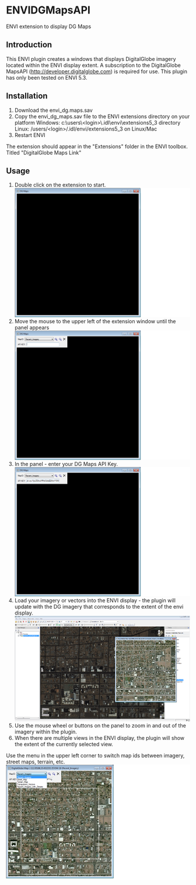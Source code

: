 # ENVIDGMapsAPI
ENVI extension to display DG Maps

## Introduction
This ENVI plugin creates a windows that displays DigitalGlobe imagery located within the ENVI display extent. A subscription to the DigitalGlobe MapsAPI (http://developer.digitalglobe.com) is required for use. This plugin has only been tested on ENVI 5.3. 

## Installation
1. Download the envi_dg.maps.sav
2. Copy the envi_dg_maps.sav file to the ENVI extensions directory on your platform
  Windows: c:\users\\\<login>\\.idl\envi\extensions5_3 directory
  Linux: /users/\<login>/.idl/envi/extensions5_3 on Linux/Mac
3. Restart ENVI

The extension should appear in the "Extensions" folder in the ENVI toolbox. Titled "DigitalGlobe Maps Link"

## Usage
1. Double click on the extension to start. 
![Plugin Start](https://github.com/blegeer/ENVIDGMapsAPI/blob/master/Screenshots/BlankStartup.png "Blank Startup")
2. Move the mouse to the upper left of the extension window until the panel appears
![Plugin Start](https://github.com/blegeer/ENVIDGMapsAPI/blob/master/Screenshots/BlankStartup_w_menu.png "Blank Startup")
3. In the panel - enter your DG Maps API Key. 
![Plugin Start](https://github.com/blegeer/ENVIDGMapsAPI/blob/master/Screenshots/BlankStartup_w_menu_apikey.png "Blank Startup")
4. Load your imagery or vectors into the ENVI display - the plugin will update with the DG imagery that corresponds to the extent of the envi display.
![Plugin Start](https://github.com/blegeer/ENVIDGMapsAPI/blob/master/Screenshots/ENVIwithPlugin.png "Blank Startup")
5. Use the mouse wheel or buttons on the panel to zoom in and out of the imagery within the plugin. 
6. When there are multiple views in the ENVI display, the plugin will show the extent of the currently selected view. 

Use the menu in the upper left corner to switch map ids between imagery, street maps, terrain, etc. 
![Plugin Start](https://github.com/blegeer/ENVIDGMapsAPI/blob/master/Screenshots/Imagery_Menu_Drop.png "Blank Startup")







